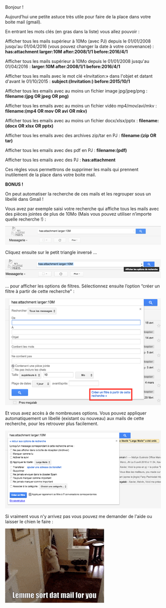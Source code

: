 Bonjour !

Aujourd’hui une petite astuce très utile pour faire de la place dans votre boite mail (gmail).


En entrant les mots clés (en gras dans la liste) vous allez pouvoir :

Afficher tous les mails supérieur à 10Mo (avec PJ) depuis le 01/01/2008 jusqu'au 01/04/2016 (vous pouvez changer la date à votre convenance) : **has:attachment larger:10M after:2008/1/1 before:2016/4/1**

Afficher tous les mails supérieur à 10Mo depuis le 01/01/2008 jusqu'au 01/04/2016 : **larger:10M after:2008/1/1 before:2016/4/1**
 
Afficher tous les mails avec le mot clé «Invitation:» dans l'objet et datant d'avant le 01/10/2015 : **subject:(Invitation:) before:2015/10/1**
  
Afficher tous les emails avec au moins un fichier image jpg/jpeg/png : **filename:(jpg OR jpeg OR png)**
  
Afficher tous les emails avec au moins un fichier vidéo mp4/mov/avi/mkv : **filename:(mp4 OR mov OR avi OR mkv)**
    
Afficher tous les emails avec au moins un fichier docx/xlsx/pptx : **filename:(docx OR xlsx OR pptx)**
    
Afficher tous les emails avec des archives zip/tar en PJ : **filename:(zip OR tar)**
    
Afficher tous les emails avec des pdf en PJ : **filename:(pdf)**
    
Afficher tous les emails avec des PJ : **has:attachment**


Ces règles vous permettrons de supprimer les mails qui prennent inutilement de la place dans votre boite mail.

**BONUS !**

On peut automatiser la recherche de ces mails et les regrouper sous un libellé dans Gmail !

Vous avez par exemple saisi votre recherche qui affiche tous les mails avec des pièces jointes de plus de 10Mo (Mais vous pouvez utiliser n’importe quelle recherche !) :

![filter](/images/filter.png)


Cliquez ensuite sur le petit triangle inversé  …

![filter-options](/images/filter-options.png)


… pour afficher les options de filtres. Sélectionnez ensuite l’option “créer un filtre à partir de cette recherche" :

![filter-options2](/images/filter-options2.png)

Et vous avez accès à de nombreuses options.
Vous pouvez appliquer automatiquement un libellé (existant ou nouveau) aux mails de cette recherche, pour les retrouver plus facilement.

![filter-options3](/images/filter-options3.png)


Si vraiment vous n'y arrivez pas vous pouvez me demander de l'aide ou laisser le chien le faire :

![dog](/images/dog.gif)
